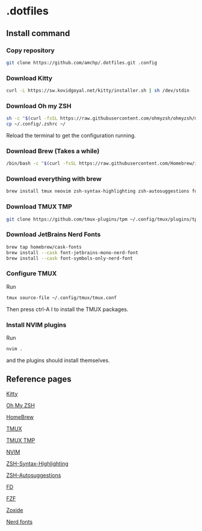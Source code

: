 # .dotfiles

## Install command

### Copy repository

```bash
git clone https://github.com/amchp/.dotfiles.git .config
```
### Download Kitty

```bash
curl -L https://sw.kovidgoyal.net/kitty/installer.sh | sh /dev/stdin
```

### Download Oh my ZSH

```bash
sh -c "$(curl -fsSL https://raw.githubusercontent.com/ohmyzsh/ohmyzsh/master/tools/install.sh)" "" --unattended
cp ~/.config/.zshrc ~/
```
Reload the terminal to get the configuration running.

### Download Brew (Takes a while)

```bash
/bin/bash -c "$(curl -fsSL https://raw.githubusercontent.com/Homebrew/install/HEAD/install.sh)"
```

### Download everything with brew
```bash
brew install tmux neovim zsh-syntax-highlighting zsh-autosuggestions fd fzf zoxide gh ripgrep
```

### Download TMUX TMP

```bash
git clone https://github.com/tmux-plugins/tpm ~/.config/tmux/plugins/tpm
```

### Download JetBrains Nerd Fonts

```bash
brew tap homebrew/cask-fonts
brew install --cask font-jetbrains-mono-nerd-font
brew install --cask font-symbols-only-nerd-font
```

### Configure TMUX

Run
```bash
tmux source-file ~/.config/tmux/tmux.conf
```
Then press ctrl-A I to install the TMUX packages.

### Install NVIM plugins

Run

```bash
nvim .
```
and the plugins should install themselves.

## Reference pages

[Kitty](https://sw.kovidgoyal.net/kitty/binary/)

[Oh My ZSH](https://github.com/ohmyzsh/ohmyzsh)

[HomeBrew](https://brew.sh/)

[TMUX](https://github.com/tmux/tmux/wiki/Installing)

[TMUX TMP](https://github.com/tmux-plugins/tpm)

[NVIM](https://github.com/neovim/neovim/wiki/Installing-Neovim)

[ZSH-Syntax-Highlighting](https://github.com/zsh-users/zsh-syntax-highlighting/blob/master/INSTALL.md)

[ZSH-Autosuggestions](https://github.com/zsh-users/zsh-autosuggestions/blob/master/INSTALL.md)

[FD](https://github.com/sharkdp/fd#installation)

[FZF](https://github.com/junegunn/fzf#installation) 

[Zoxide](https://github.com/ajeetdsouza/zoxide)

[Nerd fonts](https://www.nerdfonts.com/font-downloads)

